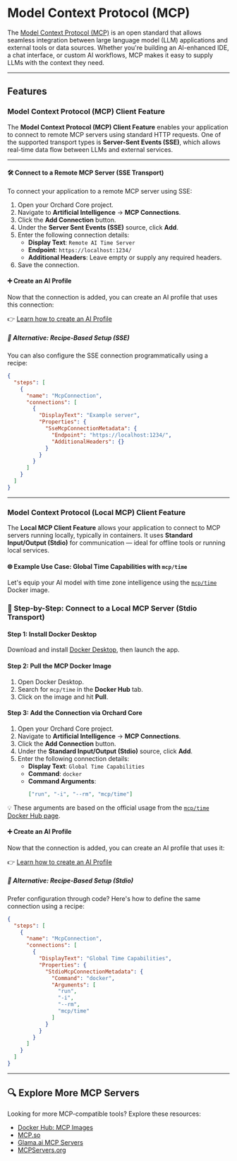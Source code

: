 # Model Context Protocol (MCP)

The [Model Context Protocol (MCP)](https://modelcontextprotocol.io/introduction) is an open standard that allows seamless integration between large language model (LLM) applications and external tools or data sources. Whether you're building an AI-enhanced IDE, a chat interface, or custom AI workflows, MCP makes it easy to supply LLMs with the context they need.

---

## Features

### Model Context Protocol (MCP) Client Feature

The **Model Context Protocol (MCP) Client Feature** enables your application to connect to remote MCP servers using standard HTTP requests. One of the supported transport types is **Server-Sent Events (SSE)**, which allows real-time data flow between LLMs and external services.

---

#### 🛠 Connect to a Remote MCP Server (SSE Transport)

To connect your application to a remote MCP server using SSE:

1. Open your Orchard Core project.
2. Navigate to **Artificial Intelligence** → **MCP Connections**.
3. Click the **Add Connection** button.
4. Under the **Server Sent Events (SSE)** source, click **Add**.
5. Enter the following connection details:
   - **Display Text**: `Remote AI Time Server`
   - **Endpoint**: `https://localhost:1234/`
   - **Additional Headers**: Leave empty or supply any required headers.
6. Save the connection.

#### ➕ Create an AI Profile

Now that the connection is added, you can create an AI profile that uses this connection:

👉 [Learn how to create an AI Profile](../CrestApps.OrchardCore.AI/README.md#creating-ai-profiles)

##### 📄 Alternative: Recipe-Based Setup (SSE)

You can also configure the SSE connection programmatically using a recipe:

```json
{
  "steps": [
    {
      "name": "McpConnection",
      "connections": [
        {
          "DisplayText": "Example server",
          "Properties": {
            "SseMcpConnectionMetadata": {
              "Endpoint": "https://localhost:1234/",
              "AdditionalHeaders": {}
            }
          }
        }
      ]
    }
  ]
}
```

---

### Model Context Protocol (Local MCP) Client Feature

The **Local MCP Client Feature** allows your application to connect to MCP servers running locally, typically in containers. It uses **Standard Input/Output (Stdio)** for communication — ideal for offline tools or running local services.

#### 🌐 Example Use Case: Global Time Capabilities with `mcp/time`

Let's equip your AI model with time zone intelligence using the [`mcp/time`](https://hub.docker.com/r/mcp/time) Docker image.

### 🧭 Step-by-Step: Connect to a Local MCP Server (Stdio Transport)

#### Step 1: Install Docker Desktop

Download and install [Docker Desktop](https://www.docker.com/products/docker-desktop), then launch the app.

#### Step 2: Pull the MCP Docker Image

1. Open Docker Desktop.
2. Search for `mcp/time` in the **Docker Hub** tab.
3. Click on the image and hit **Pull**.

#### Step 3: Add the Connection via Orchard Core

1. Open your Orchard Core project.
2. Navigate to **Artificial Intelligence** → **MCP Connections**.
3. Click the **Add Connection** button.
4. Under the **Standard Input/Output (Stdio)** source, click **Add**.
5. Enter the following connection details:
   - **Display Text**: `Global Time Capabilities`
   - **Command**: `docker`
   - **Command Arguments**:
     ```json
     ["run", "-i", "--rm", "mcp/time"]
     ```

💡 These arguments are based on the official usage from the [`mcp/time` Docker Hub page](https://hub.docker.com/r/mcp/time).

#### ➕ Create an AI Profile

Now that the connection is added, you can create an AI profile that uses it:

👉 [Learn how to create an AI Profile](../CrestApps.OrchardCore.AI/README.md#creating-ai-profiles)

##### 📄 Alternative: Recipe-Based Setup (Stdio)

Prefer configuration through code? Here's how to define the same connection using a recipe:

```json
{
  "steps": [
    {
      "name": "McpConnection",
      "connections": [
        {
          "DisplayText": "Global Time Capabilities",
          "Properties": {
            "StdioMcpConnectionMetadata": {
              "Command": "docker",
              "Arguments": [
                "run",
                "-i",
                "--rm",
                "mcp/time"
              ]
            }
          }
        }
      ]
    }
  ]
}
```

---

## 🔍 Explore More MCP Servers

Looking for more MCP-compatible tools? Explore these resources:

- [Docker Hub: MCP Images](https://hub.docker.com/search?q=mcp)
- [MCP.so](https://mcp.so/)
- [Glama.ai MCP Servers](https://glama.ai/mcp/servers)
- [MCPServers.org](https://mcpservers.org/)
